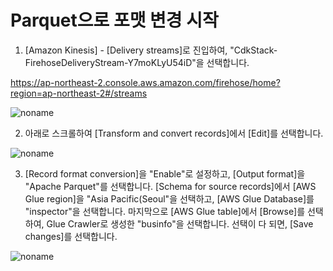 
# Parquet으로 포맷 변경 시작

1) [Amazon Kinesis] - [Delivery streams]로 진입하여, "CdkStack-FirehoseDeliveryStream-Y7moKLyU54iD"을 선택합니다.

https://ap-northeast-2.console.aws.amazon.com/firehose/home?region=ap-northeast-2#/streams

![noname](https://user-images.githubusercontent.com/52392004/163696522-b82e3916-c01e-474f-a42c-25e70490ba44.png)

2) 아래로 스크롤하여 [Transform and convert records]에서 [Edit]를 선택합니다. 

![noname](https://user-images.githubusercontent.com/52392004/164429427-fda37b45-42d1-49e1-bbeb-0495898c6e45.png)


3) [Record format conversion]을 "Enable"로 설정하고, [Output format]을 "Apache Parquet"를 선택합니다. [Schema for source records]에서 [AWS Glue region]을 "Asia Pacific(Seoul"을 선택하고, [AWS Glue Database]를 "inspector"을 선택합니다. 마지막으로 [AWS Glue table]에서 [Browse]를 선택하여, Glue Crawler로 생성한 "businfo"을 선택합니다. 선택이 다 되면, [Save changes]를 선택합니다.

![noname](https://user-images.githubusercontent.com/52392004/164430140-f6997fe3-8b39-4dab-bb57-2014c2352f4d.png)
